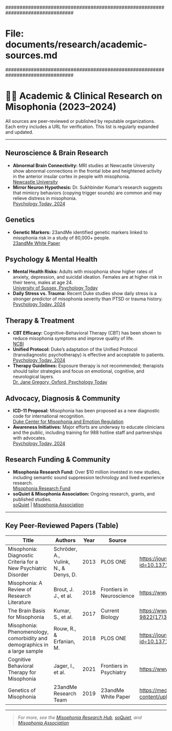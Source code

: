<!-- File: documents/research/academic-sources.md -->
################################################################################
# File: documents/research/academic-sources.md
################################################################################
# 🧑‍🔬 Academic & Clinical Research on Misophonia (2023–2024)

All sources are peer-reviewed or published by reputable organizations. Each entry includes a URL for verification. This list is regularly expanded and updated.

---

## Neuroscience & Brain Research
- **Abnormal Brain Connectivity:** MRI studies at Newcastle University show abnormal connections in the frontal lobe and heightened activity in the anterior insular cortex in people with misophonia.  
  [Newcastle University](https://www.ncl.ac.uk/press/articles/archive/2021/05/misophonia-asupersensitivebrainconnection/)
- **Mirror Neuron Hypothesis:** Dr. Sukhbinder Kumar’s research suggests that mimicry behaviors (copying trigger sounds) are common and may relieve distress in misophonia.  
  [Psychology Today, 2024](https://www.psychologytoday.com/us/blog/noises-off/202405/misophonia-research-takes-another-leap-forward)

## Genetics
- **Genetic Markers:** 23andMe identified genetic markers linked to misophonia risk in a study of 80,000+ people.  
  [23andMe White Paper](https://medical.23andme.com/wp-content/uploads/2019/02/Misophonia.pdf)

## Psychology & Mental Health
- **Mental Health Risks:** Adults with misophonia show higher rates of anxiety, depression, and suicidal ideation. Females are at higher risk in their teens, males at age 24.  
  [University of Sussex, Psychology Today](https://www.psychologytoday.com/us/blog/noises-off/202405/misophonia-research-takes-another-leap-forward)
- **Daily Stress vs. Trauma:** Recent Duke studies show daily stress is a stronger predictor of misophonia severity than PTSD or trauma history.  
  [Psychology Today, 2024](https://www.psychologytoday.com/us/blog/noises-off/202412/new-studies-shed-light-on-misophonia)

## Therapy & Treatment
- **CBT Efficacy:** Cognitive-Behavioral Therapy (CBT) has been shown to reduce misophonia symptoms and improve quality of life.  
  [NCBI](https://www.ncbi.nlm.nih.gov/pmc/articles/PMC8475117/)
- **Unified Protocol:** Duke’s adaptation of the Unified Protocol (transdiagnostic psychotherapy) is effective and acceptable to patients.  
  [Psychology Today, 2024](https://www.psychologytoday.com/us/blog/noises-off/202412/new-studies-shed-light-on-misophonia)
- **Therapy Guidelines:** Exposure therapy is not recommended; therapists should tailor strategies and focus on emotional, cognitive, and neurological layers.  
  [Dr. Jane Gregory, Oxford, Psychology Today](https://www.psychologytoday.com/us/blog/noises-off/202405/misophonia-research-takes-another-leap-forward)

## Advocacy, Diagnosis & Community
- **ICD-11 Proposal:** Misophonia has been proposed as a new diagnostic code for international recognition.  
  [Duke Center for Misophonia and Emotion Regulation](https://psychiatry.duke.edu/duke-center-misophonia-and-emotion-regulation)
- **Awareness Initiatives:** Major efforts are underway to educate clinicians and the public, including training for 988 hotline staff and partnerships with advocates.  
  [Psychology Today, 2024](https://www.psychologytoday.com/us/blog/noises-off/202412/new-studies-shed-light-on-misophonia)

## Research Funding & Community
- **Misophonia Research Fund:** Over $10 million invested in new studies, including semantic sound suppression technology and lived experience research.  
  [Misophonia Research Fund](https://misophoniafund.org/)
- **soQuiet & Misophonia Association:** Ongoing research, grants, and published studies.  
  [soQuiet](https://www.soquiet.org/misophoniaresearch) | [Misophonia Association](https://misophonia-association.org/research-articles)

---

## Key Peer-Reviewed Papers (Table)

| Title | Authors | Year | Source | URL |
|-------|---------|------|--------|-----|
| Misophonia: Diagnostic Criteria for a New Psychiatric Disorder | Schröder, A., Vulink, N., & Denys, D. | 2013 | PLOS ONE | https://journals.plos.org/plosone/article?id=10.1371/journal.pone.0054706 |
| Misophonia: A Review of Research Literature | Brout, J. J., et al. | 2018 | Frontiers in Neuroscience | https://www.frontiersin.org/articles/10.3389/fnins.2018.00036/full |
| The Brain Basis for Misophonia | Kumar, S., et al. | 2017 | Current Biology | https://www.cell.com/current-biology/fulltext/S0960-9822(17)30227-4 |
| Misophonia: Phenomenology, comorbidity and demographics in a large sample | Rouw, R., & Erfanian, M. | 2018 | PLOS ONE | https://journals.plos.org/plosone/article?id=10.1371/journal.pone.0208451 |
| Cognitive Behavioral Therapy for Misophonia | Jager, I., et al. | 2021 | Frontiers in Psychiatry | https://www.ncbi.nlm.nih.gov/pmc/articles/PMC8475117/ |
| Genetics of Misophonia | 23andMe Research Team | 2019 | 23andMe White Paper | https://medical.23andme.com/wp-content/uploads/2019/02/Misophonia.pdf |

---

> _For more, see the [Misophonia Research Hub](https://www.misophonia-research.com/research-publications/), [soQuiet](https://www.soquiet.org/misophoniaresearch), and [Misophonia Association](https://misophonia-association.org/research-articles)_
